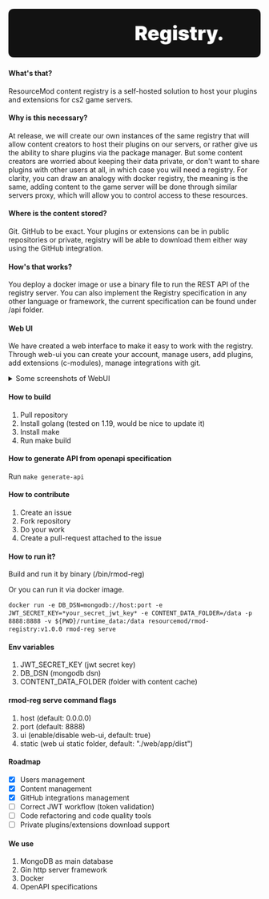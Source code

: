 ![Registry Logo](web/app/assets/logo.png)
#### What's that?
ResourceMod content registry is a self-hosted solution to host your plugins and extensions for cs2 game servers.

#### Why is this necessary?
At release, we will create our own instances of the same registry that will allow content creators to host their plugins on our servers, or rather give us the ability to share plugins via the package manager. But some content creators are worried about keeping their data private, or don't want to share plugins with other users at all, in which case you will need a registry. For clarity, you can draw an analogy with docker registry, the meaning is the same, adding content to the game server will be done through similar servers proxy, which will allow you to control access to these resources.

#### Where is the content stored?
Git. GitHub to be exact. Your plugins or extensions can be in public repositories or private, registry will be able to download them either way using the GitHub integration.

#### How's that works?
You deploy a docker image or use a binary file to run the REST API of the registry server. You can also implement the Registry specification in any other language or framework, the current specification can be found under /api folder.

#### Web UI
We have created a web interface to make it easy to work with the registry. Through web-ui you can create your account, manage users, add plugins, add extensions (c-modules), manage integrations with git.
<details>
  <summary>Some screenshots of WebUI</summary>
![Users Page](https://github.com/ResourceMod/registry/blob/main/examples/images/users.png "Users page")
![Upload content Page](https://github.com/ResourceMod/registry/blob/main/examples/images/upload.png "Upload content Page")
![Git integration Page](https://github.com/ResourceMod/registry/blob/main/examples/images/github.png "Git integration page")
</details>

#### How to build
1. Pull repository
2. Install golang (tested on 1.19, would be nice to update it)
3. Install make
4. Run make build

#### How to generate API from openapi specification
Run `make generate-api`

#### How to contribute
1. Create an issue
2. Fork repository
3. Do your work
4. Create a pull-request attached to the issue

#### How to run it?
Build and run it by binary (/bin/rmod-reg)

Or you can run it via docker image.
```
docker run -e DB_DSN=mongodb://host:port -e JWT_SECRET_KEY=*your_secret_jwt_key* -e CONTENT_DATA_FOLDER=/data -p 8888:8888 -v ${PWD}/runtime_data:/data resourcemod/rmod-registry:v1.0.0 rmod-reg serve 
```

#### Env variables
1. JWT_SECRET_KEY (jwt secret key)
2. DB_DSN (mongodb dsn)
3. CONTENT_DATA_FOLDER (folder with content cache)

#### rmod-reg serve command flags
1. host (default: 0.0.0.0)
2. port (default: 8888)
3. ui (enable/disable web-ui, default: true)
4. static (web ui static folder, default: "./web/app/dist")

#### Roadmap
- [x] Users management
- [x] Content management
- [x] GitHub integrations management
- [ ] Correct JWT workflow (token validation)
- [ ] Code refactoring and code quality tools
- [ ] Private plugins/extensions download support

#### We use
1. MongoDB as main database
2. Gin http server framework
3. Docker
4. OpenAPI specifications
